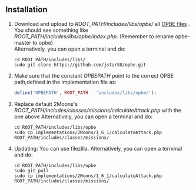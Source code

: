 ## Installation

1. Download and upload to *ROOT_PATH/includes/libs/opbe/* all [OPBE files](https://github.com/jstar88/opbe/archive/master.zip) .
   You should see something like *ROOT_PATH/includes/libs/opbe/index.php*.
   (Remember to rename opbe-master to opbe)   
   Alternatively, you can open a terminal and do:

    ```
    cd ROOT_PATH/includes/libs/
    sudo git clone https://github.com/jstar88/opbe.git
    
    ```

2. Make sure that the constant *OPBEPATH* point to the correct OPBE path,defined in the implementation file as:
    
    ```php
    define('OPBEPATH', ROOT_PATH . 'includes/libs/opbe/');
    ```
3. Replace default 2Moons's *ROOT_PATH/includes/classes/missions/calculateAttack.php* with the one above 
    Alternatively, you can open a terminal and do:
    
    ```
    cd ROOT_PATH/includes/libs/opbe
    sudo cp implementations/2Moons/1_6_1/calculateAttack.php ROOT_PATH/includes/classes/missions/
    
    ```
    
4. Updating:
    You can use filezilla.
    Alternatively, you can open a terminal and do:
    ```
    cd ROOT_PATH/includes/libs/opbe
    sudo git pull
    sudo cp implementations/2Moons/1_6_1/calculateAttack.php ROOT_PATH/includes/classes/missions/
    
    ```
